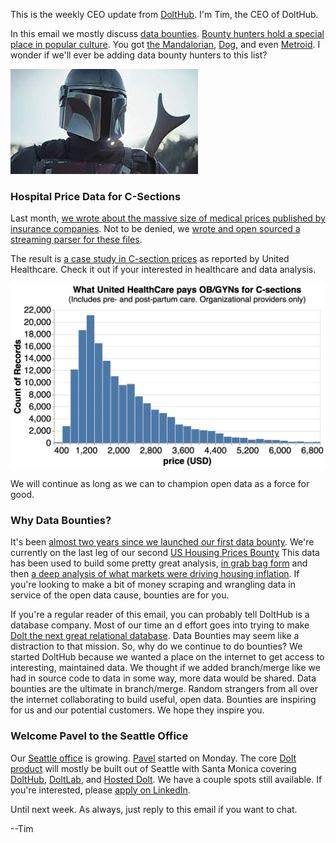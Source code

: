 This is the weekly CEO update from [DoltHub](https://www.dolthub.com/). I'm Tim, the CEO of DoltHub. 

In this email we mostly discuss [data bounties](https://www.dolthub.com/bounties). [Bounty hunters hold a special place in popular culture](https://en.wikipedia.org/wiki/Category:Fictional_bounty_hunters). You got [the Mandalorian](https://en.wikipedia.org/wiki/The_Mandalorian), [Dog](https://en.wikipedia.org/wiki/Duane_Chapman), and even [Metroid](https://en.wikipedia.org/wiki/Samus_Aran). I wonder if we'll ever be adding data bounty hunters to this list?

[![Bounty Hunters](../images/mando.jpeg)](https://www.dolthub.com/bountie)

### Hospital Price Data for C-Sections

Last month, [we wrote about the massive size of medical prices published by insurance companies](https://www.dolthub.com/blog/2022-09-02-a-trillion-prices/). Not to be denied, we [wrote and open sourced a streaming parser for these files](https://github.com/dolthub/data-analysis/tree/main/transparency-in-coverage/python/processors).

The result is [a case study in C-section prices](https://www.dolthub.com/blog/2022-10-03-c-sections/) as reported by United Healthcare. Check it out if your interested in healthcare and data analysis.

[![C-Section Prices](../images/c-sec-prices.png)](https://www.dolthub.com/blog/2022-10-03-c-sections/)

We will continue as long as we can to champion open data as a force for good.

### Why Data Bounties?

It's been [almost two years since we launched our first data bounty](https://www.dolthub.com/blog/2020-12-16-data-bounties/). We're currently on the last leg of our second [US Housing Prices Bounty](https://www.dolthub.com/repositories/dolthub/us-housing-prices-v2) This data has been used to build some pretty great analysis, [in grab bag form](https://www.dolthub.com/blog/2022-03-11-housing-prices-what-we-learned/) and then [a deep analysis of what markets were driving housing inflation](https://www.dolthub.com/blog/2022-04-13-many-faces-of-housing-market/). If you're looking to make a bit of money scraping and wrangling data in service of the open data cause, bounties are for you.

If you're a regular reader of this email, you can probably tell DoltHub is a database company. Most of our time an d effort goes into trying to make [Dolt the next great relational database](https://github.com/dolthub/dolt). Data Bounties may seem like a distraction to that mission. So, why do we continue to do bounties? We started DoltHub because we wanted a place on the internet to get access to interesting, maintained data. We thought if we added branch/merge like we had in source code to data in some way, more data would be shared. Data bounties are the ultimate in branch/merge. Random strangers from all over the internet collaborating to build useful, open data. Bounties are inspiring for us and our potential customers. We hope they inspire you.

### Welcome Pavel to the Seattle Office

Our [Seattle office](https://www.dolthub.com/blog/2022-08-05-dolthub-in-seattle/) is growing. [Pavel](https://www.dolthub.com/team#pavel) started on Monday. The core [Dolt product](https://www.doltdb.com) will mostly be built out of Seattle with Santa Monica covering [DoltHub](https://www.dolthub.com), [DoltLab](https://www.doltlab.com), and [Hosted Dolt](https://hosted.doltdb.com). We have a couple spots still available. If you're interested, please [apply on LinkedIn](https://www.linkedin.com/jobs/view/3261490084/).

Until next week. As always, just reply to this email if you want to chat.

--Tim

